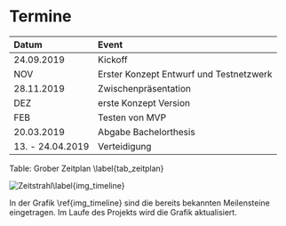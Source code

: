 # Termine

| Datum  |Event   |   
|:---|:---|
| 24.09.2019  | Kickoff  |
| NOV         | Erster Konzept Entwurf und Testnetzwerk  |
| 28.11.2019  | Zwischenpräsentation  |
| DEZ         | erste Konzept Version  |
| FEB         | Testen von MVP|
| 20.03.2019  | Abgabe Bachelorthesis  |
| 13. - 24.04.2019  | Verteidigung  |

Table: Grober Zeitplan \label{tab_zeitplan}

![Zeitstrahl\label{img_timeline}](images/timeline_v1.PNG "Zeitstrahl") 

In der Grafik \ref{img_timeline} sind die bereits bekannten Meilensteine eingetragen. Im Laufe des Projekts wird die Grafik aktualisiert.


